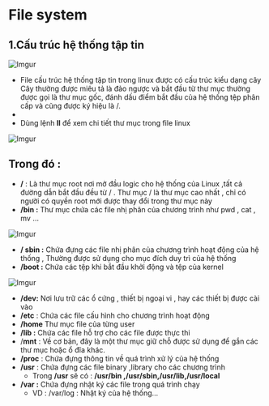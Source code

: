 # File system

## 1.Cấu trúc hệ thống tập tin
![Imgur](https://i.imgur.com/UbAy009.png)
- File cấu trúc hệ thống tập tin trong linux được có cấu trúc kiểu dạng cây Cây thường được miêu tả là đảo ngược và bắt đầu từ thư mục thường được gọi là thư mục gốc, đánh dấu điểm bắt đầu của hệ thống tệp phân cấp và cũng được ký hiệu là /.
- 
- Dùng lệnh **ll** để xem chi tiết thư mục trong file linux

![Imgur](https://i.imgur.com/92GgAgw.png)

## Trong đó :

- **/** : Là thư mục root nơi mở đầu logic cho hệ thống của Linux ,tất cả đường dẫn bắt đầu đều từ / . Thư mục / là thư mục cao nhất , chỉ có người có quyền root mới được thay đổi trong thư mục này
- **/bin :**  Thư mục chứa các file nhị phân của chương trình như pwd , cat , mv …

![Imgur](https://i.imgur.com/1ti5Fkp.png)

- **/ sbin :** Chứa đựng các file nhị phân của chương trình hoạt động của hệ thống , Thường được sử dụng cho mục đích duy trì của hệ thống
- **/boot :** Chứa các tệp khi bắt đầu khởi động và tệp của kernel

![Imgur](https://i.imgur.com/afYpFPG.png)

- ****/dev:**** Nơi lưu trữ các ổ cứng , thiết bị ngoại vi , hay các thiết bị được cài vào
- ********/etc******** : Chứa các file cấu hình cho chương trình hoạt động
- **************/home************** Thư mục file của từng user
- **************/lib :************** Chứa các file hỗ trợ cho các file được thực thi
- /****mnt**** : Về cơ bản, đây là một thư mục giữ chỗ được sử dụng để gắn các thư mục hoặc ổ đĩa khác.
- ********/proc******** : Chứa đựng thông tin về quá trình xử lý của hệ thống
- ****/usr**** : Chứa đựng các file binary ,library cho các chương trình
    - Trong ****/usr**** sẽ có : **/usr/bin ,/usr/sbin,/usr/lib,/usr/local**
- ******/var :****** Chứa đựng nhật ký các file trong quá trình chạy
    - VD : /var/log : Nhật ký của hệ thống…
